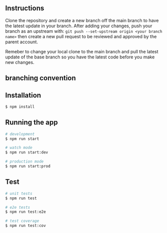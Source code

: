 ## Instructions
Clone the repository and create a new branch off the main branch to have the latest update in your branch.
After adding your changes, push your branch as an upstream with:
`git push --set-upstream origin <your branch name>`
then create a new pull request to be reviewed and approved by the parent account.

Remeber to change your local clone to the main branch and pull the latest update of the base branch so you have the latest code before you make new changes.


## branching convention


## Installation

```bash
$ npm install
```

## Running the app

```bash
# development
$ npm run start

# watch mode
$ npm run start:dev

# production mode
$ npm run start:prod
```

## Test

```bash
# unit tests
$ npm run test

# e2e tests
$ npm run test:e2e

# test coverage
$ npm run test:cov
```


